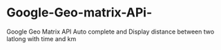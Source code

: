 # Google-Geo-matrix-APi-
Google Geo Matrix API Auto complete and Display distance between two latlong with time and km
